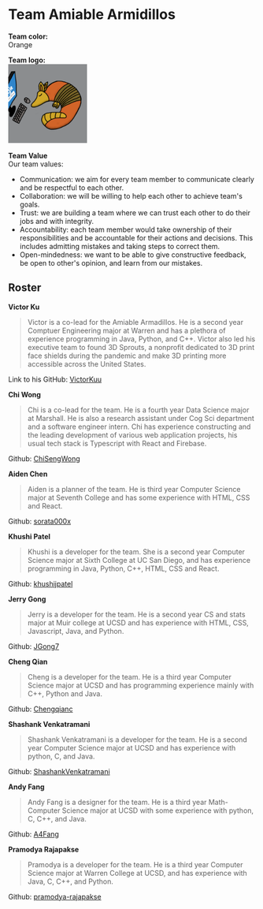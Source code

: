 # Team Amiable Armidillos

**Team color:** <br>
Orange <br>

**Team logo:** <br>
<img alt="armadillo_logo" src="./branding/armadillo.png" width="160">

**Team Value** <br>
Our team values:
- Communication: we aim for every team member to communicate clearly and be respectful to each other.
- Collaboration: we will be willing to help each other to achieve team's goals.
- Trust: we are building a team where we can trust each other to do their jobs and with integrity.
- Accountability: each team member would take ownership of their responsibilities and be accountable for their actions and decisions. This includes admitting mistakes and taking steps to correct them.
- Open-mindedness: we want to be able to give constructive feedback, be open to other's opinion, and learn from our mistakes.

## Roster

**Victor Ku**   

> Victor is a co-lead for the Amiable Armadillos. He is a second year Comptuer Engineering major at Warren and has a plethora of experience programming in Java, Python, and C++. Victor also led his executive team to found 3D Sprouts, a nonprofit dedicated to 3D print face shields during the pandemic and make 3D printing more accessible across the United States. <br>

Link to his GitHub: [VictorKuu](https://github.com/VictorKuu?tab=repositories)

**Chi Wong**

> Chi is a co-lead for the team. He is a fourth year Data Science major at Marshall. He is also a research assistant under Cog Sci department and a software engineer intern. Chi has experience constructing and the leading development of various web application projects, his usual tech stack is Typescript with React and Firebase.

Github: [ChiSengWong](https://github.com/ChiSengWong)

**Aiden Chen**

> Aiden is a planner of the team. He is third year Computer Science major at Seventh College and has some experience with HTML, CSS and React.

Github: [sorata000x](https://github.com/sorata000x)

**Khushi Patel**
> Khushi is a developer for the team. She is a second year Computer Science major at Sixth College at UC San Diego, and has experience programming in Java, Python, C++, HTML, CSS and React.

Github: [khushijpatel](https://github.com/khushijpatel)

**Jerry Gong**
> Jerry is a developer for the team. He is a second year CS and stats major at Muir college at UCSD and has experience with HTML, CSS, Javascript, Java, and Python.

Github: [JGong7](https://github.com/JGong7)

**Cheng Qian**
> Cheng is a developer for the team. He is a third year Computer Science major at UCSD and has programming experience mainly with C++, Python and Java.

Github: [Chengqianc](https://github.com/Chengqianc)

**Shashank Venkatramani**
> Shashank Venkatramani is a developer for the team. He is a second year Computer Science major at UCSD and has experience with python, C, and Java.

Github: [ShashankVenkatramani](https://github.com/ShashankVenkatramani)

**Andy Fang**
> Andy Fang is a designer for the team. He is a third year Math-Computer Science major at UCSD with some experience with python, C, C++, and Java.

Github: [A4Fang](https://github.com/A4Fang)

**Pramodya Rajapakse**
> Pramodya is a developer for the team. He is a third year Computer Science major at Warren College at UCSD, and has experience with Java, C, C++, and Python.

Github: [pramodya-rajapakse](https://github.com/pramodya-rajapakse)
